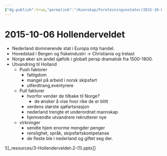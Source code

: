 ```yaml
---
{"dg-publish":true,"permalink":"/Kunnskap/Forelesningsnotater/2015-10-06 Hollenderveldet/","tags":["hi110","forelesning"]}
---
```



# 2015-10-06 Hollenderveldet
* Nederland dominerende stat i Europa mtp handel.
* Hovedstad i Bergen og fiskeindustri -> Christiania og trelast
* Norge øker sin andel sjøfolk i globalt persp dramatisk fra 1500-1800.
* Utvandring til Holland
	* Push faktorer
		* fattigdom
		* mangel på arbeid i norsk skipsfart
		* utferdtrang,eventyrere
	* Pull faktorer
		* hvorfor vender de tilbake til Norge?
			* de ønsker å vise hvor rike de er blitt
		* verdens største sjøfartsnasjon
		* nederland trengte et underordnet mannskap
		* hjemvendte utvandrere rekrutterer nye
	* virkninger
		* sendte hjem enorme mengder penger
		* renslighet, språk, skipsfartskompetanse
		* de fleste ble i nederland og giftet seg der.

![[_resources/3-Hollenderveldet-2-(1).pptx]]

